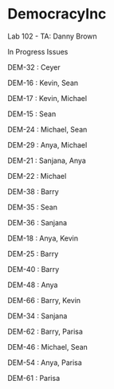# DemocracyInc
Lab 102 - TA: Danny Brown

In Progress Issues

DEM-32 : Ceyer

DEM-16 : Kevin, Sean

DEM-17 : Kevin, Michael

DEM-15 : Sean

DEM-24 : Michael, Sean

DEM-29 : Anya, Michael

DEM-21 : Sanjana, Anya

DEM-22 : Michael

DEM-38 : Barry

DEM-35 : Sean

DEM-36 : Sanjana

DEM-18 : Anya, Kevin

DEM-25 : Barry

DEM-40 : Barry

DEM-48 : Anya

DEM-66 : Barry, Kevin

DEM-34 : Sanjana

DEM-62 : Barry, Parisa

DEM-46 : Michael, Sean

DEM-54 : Anya, Parisa

DEM-61 : Parisa
